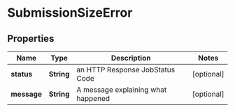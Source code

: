 

# SubmissionSizeError


## Properties

Name | Type | Description | Notes
------------ | ------------- | ------------- | -------------
**status** | **String** | an HTTP Response JobStatus Code |  [optional]
**message** | **String** | A message explaining what happened |  [optional]



